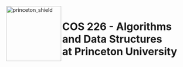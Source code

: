  <img src="https://www.cs.princeton.edu/courses/archive/spring20/cos226/images/princeton-shield.gif" alt=princeton_shield align=left width=150 />  
 <h1>
     COS 226 - Algorithms and Data Structures <br/> at Princeton University
 <h1/>

